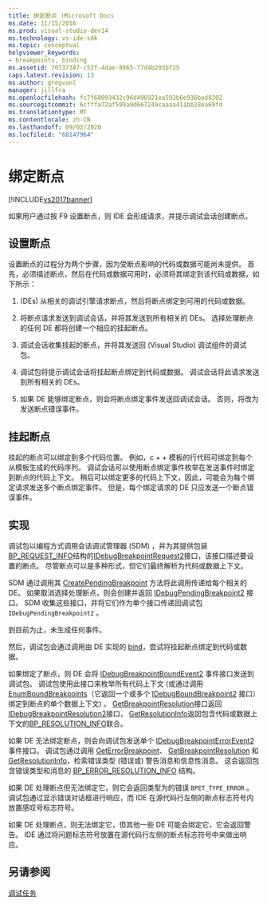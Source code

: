 ```yaml
---
title: 绑定断点 |Microsoft Docs
ms.date: 11/15/2016
ms.prod: visual-studio-dev14
ms.technology: vs-ide-sdk
ms.topic: conceptual
helpviewer_keywords:
- breakpoints, binding
ms.assetid: 70737387-c52f-4dae-8865-77d4b203bf25
caps.latest.revision: 13
ms.author: gregvanl
manager: jillfra
ms.openlocfilehash: fc7f68093432c96d496921ea593b6e936bad8302
ms.sourcegitcommit: 6cfffa72af599a9d667249caaaa411bb28ea69fd
ms.translationtype: MT
ms.contentlocale: zh-CN
ms.lasthandoff: 09/02/2020
ms.locfileid: "68147964"
---
```

# <a name="binding-breakpoints"></a>绑定断点
[!INCLUDE[vs2017banner](../../includes/vs2017banner.md)]

如果用户通过按 F9 设置断点，则 IDE 会形成请求，并提示调试会话创建断点。  
  
## <a name="setting-a-breakpoint"></a>设置断点  
 设置断点的过程分为两个步骤，因为受断点影响的代码或数据可能尚未提供。 首先，必须描述断点，然后在代码或数据可用时，必须将其绑定到该代码或数据，如下所示：  
  
1.  (DEs) 从相关的调试引擎请求断点，然后将断点绑定到可用的代码或数据。  
  
2. 将断点请求发送到调试会话，并将其发送到所有相关的 DEs。 选择处理断点的任何 DE 都将创建一个相应的挂起断点。  
  
3. 调试会话收集挂起的断点，并将其发送回 (Visual Studio) 调试组件的调试包。  
  
4. 调试包将提示调试会话将挂起断点绑定到代码或数据。 调试会话将此请求发送到所有相关的 DEs。  
  
5. 如果 DE 能够绑定断点，则会将断点绑定事件发送回调试会话。 否则，将改为发送断点错误事件。  
  
## <a name="pending-breakpoints"></a>挂起断点  
 挂起的断点可以绑定到多个代码位置。 例如，c + + 模板的行代码可绑定到每个从模板生成的代码序列。 调试会话可以使用断点绑定事件枚举在发送事件时绑定到断点的代码上下文。 稍后可以绑定更多的代码上下文，因此，可能会为每个绑定请求发送多个断点绑定事件。 但是，每个绑定请求的 DE 只应发送一个断点错误事件。  
  
## <a name="implementation"></a>实现  
 调试包以编程方式调用会话调试管理器 (SDM) ，并为其提供包装[BP_REQUEST_INFO](../../extensibility/debugger/reference/bp-request-info.md)结构的[IDebugBreakpointRequest2](../../extensibility/debugger/reference/idebugbreakpointrequest2.md)接口，该接口描述要设置的断点。 尽管断点可以是多种形式，但它们最终解析为代码或数据上下文。  
  
 SDM 通过调用其 [CreatePendingBreakpoint](../../extensibility/debugger/reference/idebugengine2-creatependingbreakpoint.md) 方法将此调用传递给每个相关的 DE。 如果取消选择处理断点，则会创建并返回 [IDebugPendingBreakpoint2](../../extensibility/debugger/reference/idebugpendingbreakpoint2.md) 接口。 SDM 收集这些接口，并将它们作为单个接口传递回调试包 `IDebugPendingBreakpoint2` 。  
  
 到目前为止，未生成任何事件。  
  
 然后，调试包会通过调用由 DE 实现的 [bind](../../extensibility/debugger/reference/idebugpendingbreakpoint2-bind.md)，尝试将挂起断点绑定到代码或数据。  
  
 如果绑定了断点，则 DE 会将 [IDebugBreakpointBoundEvent2](../../extensibility/debugger/reference/idebugbreakpointboundevent2.md) 事件接口发送到调试包。 调试包使用此接口来枚举所有代码上下文 (或通过调用 [EnumBoundBreakpoints](../../extensibility/debugger/reference/idebugbreakpointboundevent2-enumboundbreakpoints.md)（它返回一个或多个 [IDebugBoundBreakpoint2](../../extensibility/debugger/reference/idebugboundbreakpoint2.md) 接口）绑定到断点的单个数据上下文) 。 [GetBreakpointResolution](../../extensibility/debugger/reference/idebugboundbreakpoint2-getbreakpointresolution.md)接口返回[IDebugBreakpointResolution2](../../extensibility/debugger/reference/idebugbreakpointresolution2.md)接口， [GetResolutionInfo](../../extensibility/debugger/reference/idebugbreakpointresolution2-getresolutioninfo.md)返回包含代码或数据上下文的[BP_RESOLUTION_INFO](../../extensibility/debugger/reference/bp-resolution-info.md)联合。  
  
 如果 DE 无法绑定断点，则会向调试包发送单个 [IDebugBreakpointErrorEvent2](../../extensibility/debugger/reference/idebugbreakpointerrorevent2.md) 事件接口。 调试包通过调用 [GetErrorBreakpoint](../../extensibility/debugger/reference/idebugbreakpointerrorevent2-geterrorbreakpoint.md)、 [GetBreakpointResolution](../../extensibility/debugger/reference/idebugerrorbreakpoint2-getbreakpointresolution.md) 和 [GetResolutionInfo](../../extensibility/debugger/reference/idebugerrorbreakpointresolution2-getresolutioninfo.md)，检索错误类型 (错误或) 警告消息和信息性消息。 这会返回包含错误类型和消息的 [BP_ERROR_RESOLUTION_INFO](../../extensibility/debugger/reference/bp-error-resolution-info.md) 结构。  
  
 如果 DE 处理断点但无法绑定它，则它会返回类型为的错误 `BPET_TYPE_ERROR` 。 调试包通过显示错误对话框进行响应，而 IDE 在源代码行左侧的断点标志符号内放置感叹号标志符号。  
  
 如果 DE 处理断点，则无法绑定它，但其他一些 DE 可能会绑定它，它会返回警告。 IDE 通过将问题标志符号放置在源代码行左侧的断点标志符号中来做出响应。  
  
## <a name="see-also"></a>另请参阅  
 [调试任务](../../extensibility/debugger/debugging-tasks.md)

